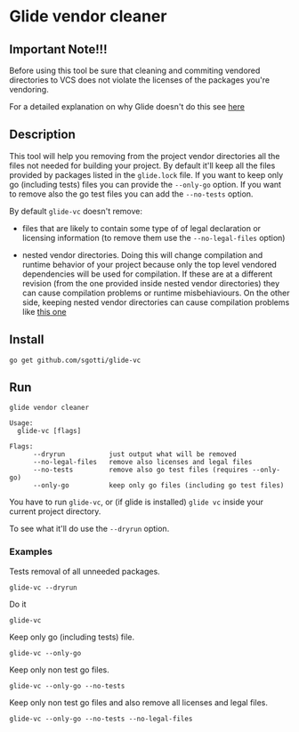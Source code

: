 # Glide vendor cleaner

## Important Note!!!

Before using this tool be sure that cleaning and commiting vendored directories to VCS does not violate the licenses of the packages you're vendoring.

For a detailed explanation on why Glide doesn't do this see [here](http://engineeredweb.com/blog/2016/go-why-not-strip-unused-pkgs/)

## Description

This tool will help you removing from the project vendor directories all the files not needed for building your project. By default it'll keep all the files provided by packages listed in the `glide.lock` file.
If you want to keep only go (including tests) files you can provide the `--only-go` option.
If you want to remove also the go test files you can add the `--no-tests` option.

By default `glide-vc` doesn't remove:

* files that are likely to contain some type of of legal declaration or licensing information (to remove them use the `--no-legal-files` option)

* nested vendor directories.
Doing this will change compilation and runtime behavior of your project because only the top level vendored dependencies will be used for compilation. If these are at a different revision (from the one provided inside nested vendor directories) they can cause compilation problems or runtime misbehiaviours. On the other side, keeping nested vendor directories can cause compilation problems like [this one](https://github.com/mattfarina/golang-broken-vendor)

## Install

`go get github.com/sgotti/glide-vc`

## Run
```
glide vendor cleaner

Usage:
  glide-vc [flags]

Flags:
      --dryrun           just output what will be removed
      --no-legal-files   remove also licenses and legal files
      --no-tests         remove also go test files (requires --only-go)
      --only-go          keep only go files (including go test files)
```

You have to run `glide-vc`, or (if glide is installed) `glide vc` inside your current project directory.

To see what it'll do use the `--dryrun` option.

### Examples

Tests removal of all unneeded packages.

```
glide-vc --dryrun
```

Do it

```
glide-vc
```


Keep only go (including tests) file.

```
glide-vc --only-go
```

Keep only non test go files.

```
glide-vc --only-go --no-tests
```

Keep only non test go files and also remove all licenses and legal files.

```
glide-vc --only-go --no-tests --no-legal-files
```
